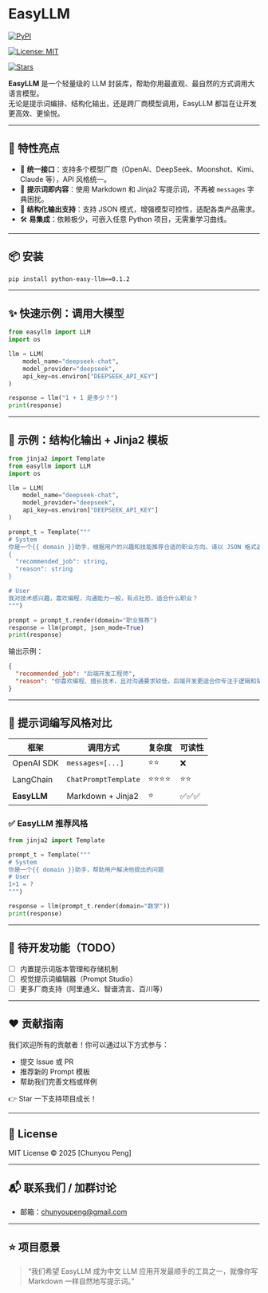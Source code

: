 # EasyLLM

[![PyPI](https://img.shields.io/pypi/v/python-easy-llm?label=PyPI)](https://pypi.org/project/python-easy-llm/0.1.2/)

[![License: MIT](https://img.shields.io/badge/License-MIT-green)](LICENSE)

[![Stars](https://img.shields.io/github/stars/chunyoupeng/python-easy-llm?style=social)](https://github.com/chunyoupeng/python-easy-llm)

**EasyLLM** 是一个轻量级的 LLM 封装库，帮助你用最直观、最自然的方式调用大语言模型。  
无论是提示词编排、结构化输出，还是跨厂商模型调用，EasyLLM 都旨在让开发更高效、更愉悦。

---

## 🚀 特性亮点

- 🔁 **统一接口**：支持多个模型厂商（OpenAI、DeepSeek、Moonshot、Kimi、Claude 等），API 风格统一。
- 🧠 **提示词即内容**：使用 Markdown 和 Jinja2 写提示词，不再被 `messages` 字典困扰。
- 🧩 **结构化输出支持**：支持 JSON 模式，增强模型可控性，适配各类产品需求。
- 🛠️ **易集成**：依赖极少，可嵌入任意 Python 项目，无需重学习曲线。

---

## 📦 安装

```bash
pip install python-easy-llm==0.1.2
````

---

## ✨ 快速示例：调用大模型

```python
from easyllm import LLM
import os

llm = LLM(
    model_name="deepseek-chat",
    model_provider="deepseek",
    api_key=os.environ["DEEPSEEK_API_KEY"]
)

response = llm("1 + 1 是多少？")
print(response)
```

---

## 📄 示例：结构化输出 + Jinja2 模板

```python
from jinja2 import Template
from easyllm import LLM
import os

llm = LLM(
    model_name="deepseek-chat",
    model_provider="deepseek",
    api_key=os.environ["DEEPSEEK_API_KEY"]
)

prompt_t = Template("""
# System
你是一个{{ domain }}助手，根据用户的兴趣和技能推荐合适的职业方向。请以 JSON 格式返回：
{
  "recommended_job": string,
  "reason": string
}

# User
我对技术感兴趣，喜欢编程，沟通能力一般，有点社恐，适合什么职业？
""")

prompt = prompt_t.render(domain="职业推荐")
response = llm(prompt, json_mode=True)
print(response)
```

输出示例：

```json
{
  "recommended_job": "后端开发工程师",
  "reason": "你喜欢编程、擅长技术，且对沟通要求较低，后端开发更适合你专注于逻辑和架构设计。"
}
```

---

## 🔄 提示词编写风格对比

| 框架          | 调用方式                 | 复杂度  | 可读性 |
| ----------- | -------------------- | ---- | --- |
| OpenAI SDK  | `messages=[...]`     | ⭐⭐   | ❌   |
| LangChain   | `ChatPromptTemplate` | ⭐⭐⭐⭐ | ⭐⭐  |
| **EasyLLM** | Markdown + Jinja2    | ⭐    | ✅✅✅ |

### ✅ EasyLLM 推荐风格

```python
from jinja2 import Template

prompt_t = Template("""
# System
你是一个{{ domain }}助手，帮助用户解决他提出的问题
# User
1+1 = ?
""")

response = llm(prompt_t.render(domain="数学"))
print(response)
```

---

## 🔧 待开发功能（TODO）

* [ ] 内置提示词版本管理和存储机制
* [ ] 视觉提示词编辑器（Prompt Studio）
* [ ] 更多厂商支持（阿里通义、智谱清言、百川等）

---

## ❤️ 贡献指南

我们欢迎所有的贡献者！你可以通过以下方式参与：

* 提交 Issue 或 PR
* 推荐新的 Prompt 模板
* 帮助我们完善文档或样例

👉 Star 一下支持项目成长！

---

## 📄 License

MIT License © 2025 \[Chunyou Peng]

---

## 📬 联系我们 / 加群讨论

<!-- * 微信交流群/Discord（待补充） -->
* 邮箱：[chunyoupeng@gmail.com](mailto:chunyoupeng@gmail.com)

---

## ⭐️ 项目愿景

> “我们希望 EasyLLM 成为中文 LLM 应用开发最顺手的工具之一，就像你写 Markdown 一样自然地写提示词。”
